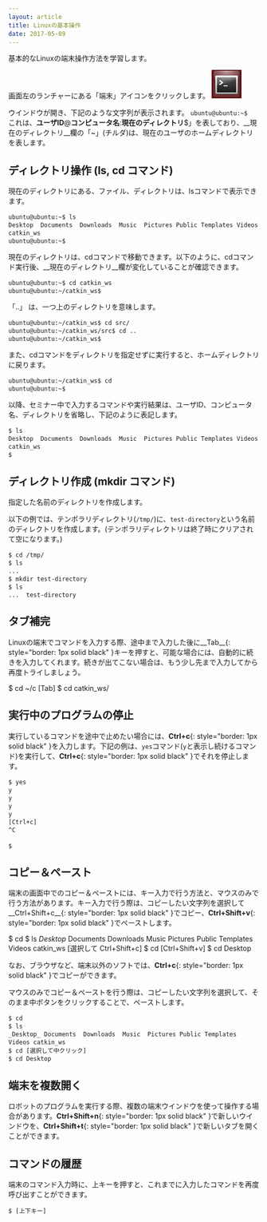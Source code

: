 ```yaml
---
layout: article
title: Linuxの基本操作
date: 2017-05-09
---
```


基本的なLinuxの端末操作方法を学習します。

画面左のランチャーにある「端末」アイコンをクリックします。
![Terminal](images/terminal-icon.png)

ウインドウが開き、下記のような文字列が表示されます。
`ubuntu@ubuntu:~$ `
これは、__ユーザID__@__コンピュータ名__:__現在のディレクトリ__$」を表しており、__現在のディレクトリ__欄の「~」(チルダ)は、現在のユーザのホームディレクトリを表します。

## ディレクトリ操作 (ls, cd コマンド)

現在のディレクトリにある、ファイル、ディレクトリは、lsコマンドで表示できます。

    ubuntu@ubuntu:~$ ls
    Desktop  Documents  Downloads  Music  Pictures Public Templates Videos catkin_ws
    ubuntu@ubuntu:~$

現在のディレクトリは、cdコマンドで移動できます。以下のように、cdコマンド実行後、__現在のディレクトリ__欄が変化していることが確認できます。

    ubuntu@ubuntu:~$ cd catkin_ws
    ubuntu@ubuntu:~/catkin_ws$

「..」 は、一つ上のディレクトリを意味します。

    ubuntu@ubuntu:~/catkin_ws$ cd src/
    ubuntu@ubuntu:~/catkin_ws/src$ cd ..
    ubuntu@ubuntu:~/catkin_ws$

また、cdコマンドをディレクトリを指定せずに実行すると、ホームディレクトリに戻ります。

    ubuntu@ubuntu:~/catkin_ws$ cd
    ubuntu@ubuntu:~$

以降、セミナー中で入力するコマンドや実行結果は、ユーザID、コンピュータ名、ディレクトリを省略し、下記のように表記します。

    $ ls
    Desktop  Documents  Downloads  Music  Pictures Public Templates Videos catkin_ws
    $

## ディレクトリ作成 (mkdir コマンド)

指定した名前のディレクトリを作成します。

以下の例では、テンポラリディレクトリ(`/tmp/`)に、`test-directory`という名前のディレクトリを作成します。(テンポラリディレクトリは終了時にクリアされて空になります。)

    $ cd /tmp/
    $ ls
    ...
    $ mkdir test-directory
    $ ls
    ...  test-directory

## タブ補完

Linuxの端末でコマンドを入力する際、途中まで入力した後に__Tab__{: style="border: 1px solid black" }キーを押すと、可能な場合には、自動的に続きを入力してくれます。続きが出てこない場合は、もう少し先まで入力してから再度トライしましょう。

  $ cd ~/c [Tab]
  $ cd catkin_ws/

## 実行中のプログラムの停止

実行しているコマンドを途中で止めたい場合には、__Ctrl+c__{: style="border: 1px solid black" }を入力します。下記の例は、`yes`コマンド(`y`と表示し続けるコマンド)を実行して、__Ctrl+c__{: style="border: 1px solid black" }でそれを停止します。

    $ yes
    y
    y
    y
    y
    [Ctrl+c]
    ^C

    $

## コピー＆ペースト

端末の画面中でのコピー＆ペーストには、キー入力で行う方法と、マウスのみで行う方法があります。キー入力で行う際は、コピーしたい文字列を選択して__Ctrl+Shift+c__{: style="border: 1px solid black" }でコピー、__Ctrl+Shift+v__{: style="border: 1px solid black" }でペーストします。

  $ cd
  $ ls
  _Desktop_ Documents  Downloads  Music  Pictures Public Templates Videos catkin_ws
  [選択して Ctrl+Shift+c]
  $ cd [Ctrl+Shift+v]
  $ cd Desktop

なお、ブラウザなど、端末以外のソフトでは、__Ctrl+c__{: style="border: 1px solid black" }でコピーができます。

マウスのみでコピー＆ペーストを行う際は、コピーしたい文字列を選択して、そのまま中ボタンをクリックすることで、ペーストします。

    $ cd
    $ ls
    _Desktop_ Documents  Downloads  Music  Pictures Public Templates Videos catkin_ws
    $ cd [選択して中クリック]
    $ cd Desktop

## 端末を複数開く

ロボットのプログラムを実行する際、複数の端末ウインドウを使って操作する場合があります。__Ctrl+Shift+n__{: style="border: 1px solid black" }で新しいウインドウを、__Ctrl+Shift+t__{: style="border: 1px solid black" }で新しいタブを開くことができます。

## コマンドの履歴

端末のコマンド入力時に、上キーを押すと、これまでに入力したコマンドを再度呼び出すことができます。

    $ [上下キー]

